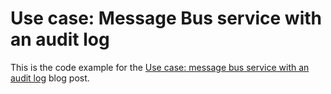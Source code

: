 # Use case: Message Bus service with an audit log

This is the code example for the [Use case: message bus service with an audit log](https://altostra.com/blog/use-case-message-bus-services-with-audit-log?utm_source=github&utm_medium=example) blog post.